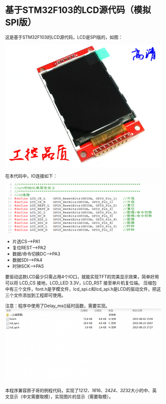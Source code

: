 # 基于STM32F103的LCD源代码（模拟SPI版）

这是基于STM32F103的LCD源代码，LCD是SPI版的，如图：

![img](image/1.jpg)

在本代码中，IO连接如下：

 ![img](image/2.jpg)

- 片选CS-->PA1
- 复位REST-->PA2
- 数据/命令切换DC-->PA3
- 数据SDI-->PA4
- 时钟SCK-->PA5

要驱动这款LCD最少只需占用4个IO口，就能实现TFT的完美显示效果，简单好用可以将 LCD_CS 接地，LCD_LED 3.3V，LCD_RST 接至单片机复位端。
压缩包中有三个文件，font.h是字模文件，lcd_spi.c和lcd_spi.h是LCD的驱动文件，把这三个文件添加到工程即可使用。

注意：程序中使用了Delay_ms()延时函数，需要实现。
 ![img](image/3.jpg)

本程序兼容原子哥的例程代码，实现了12*12、16*16、24*24、32*32大小的中、英文显示（中文需要取模），实现图片的显示（需要取模）。